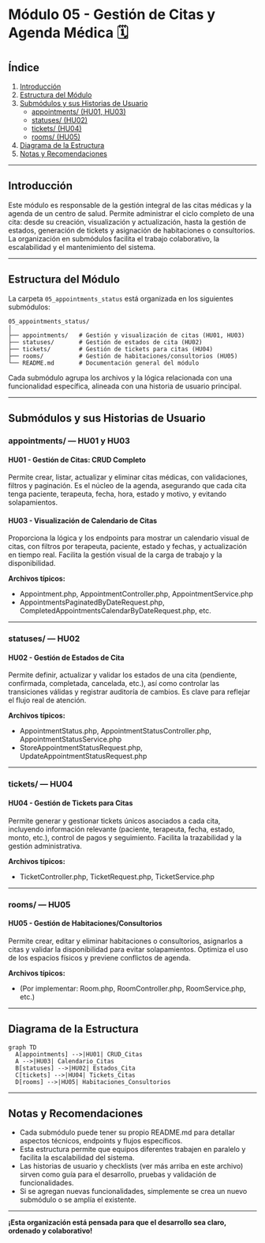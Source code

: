 # Módulo 05 - Gestión de Citas y Agenda Médica 🗓️

## Índice
1. [Introducción](#introducción)
2. [Estructura del Módulo](#estructura-del-módulo)
3. [Submódulos y sus Historias de Usuario](#submódulos-y-sus-historias-de-usuario)
    - [appointments/ (HU01, HU03)](#appointments)
    - [statuses/ (HU02)](#statuses)
    - [tickets/ (HU04)](#tickets)
    - [rooms/ (HU05)](#rooms)
4. [Diagrama de la Estructura](#diagrama-de-la-estructura)
5. [Notas y Recomendaciones](#notas-y-recomendaciones)

---

## Introducción
Este módulo es responsable de la gestión integral de las citas médicas y la agenda de un centro de salud. Permite administrar el ciclo completo de una cita: desde su creación, visualización y actualización, hasta la gestión de estados, generación de tickets y asignación de habitaciones o consultorios. La organización en submódulos facilita el trabajo colaborativo, la escalabilidad y el mantenimiento del sistema.

---

## Estructura del Módulo
La carpeta `05_appointments_status` está organizada en los siguientes submódulos:

```
05_appointments_status/
│
├── appointments/   # Gestión y visualización de citas (HU01, HU03)
├── statuses/       # Gestión de estados de cita (HU02)
├── tickets/        # Gestión de tickets para citas (HU04)
├── rooms/          # Gestión de habitaciones/consultorios (HU05)
└── README.md       # Documentación general del módulo
```

Cada submódulo agrupa los archivos y la lógica relacionada con una funcionalidad específica, alineada con una historia de usuario principal.

---

## Submódulos y sus Historias de Usuario

### <a name="appointments"></a>appointments/ — HU01 y HU03

#### HU01 - Gestión de Citas: CRUD Completo
Permite crear, listar, actualizar y eliminar citas médicas, con validaciones, filtros y paginación. Es el núcleo de la agenda, asegurando que cada cita tenga paciente, terapeuta, fecha, hora, estado y motivo, y evitando solapamientos.

#### HU03 - Visualización de Calendario de Citas
Proporciona la lógica y los endpoints para mostrar un calendario visual de citas, con filtros por terapeuta, paciente, estado y fechas, y actualización en tiempo real. Facilita la gestión visual de la carga de trabajo y la disponibilidad.

**Archivos típicos:**
- Appointment.php, AppointmentController.php, AppointmentService.php
- AppointmentsPaginatedByDateRequest.php, CompletedAppointmentsCalendarByDateRequest.php, etc.

---

### <a name="statuses"></a>statuses/ — HU02

#### HU02 - Gestión de Estados de Cita
Permite definir, actualizar y validar los estados de una cita (pendiente, confirmada, completada, cancelada, etc.), así como controlar las transiciones válidas y registrar auditoría de cambios. Es clave para reflejar el flujo real de atención.

**Archivos típicos:**
- AppointmentStatus.php, AppointmentStatusController.php, AppointmentStatusService.php
- StoreAppointmentStatusRequest.php, UpdateAppointmentStatusRequest.php

---

### <a name="tickets"></a>tickets/ — HU04

#### HU04 - Gestión de Tickets para Citas
Permite generar y gestionar tickets únicos asociados a cada cita, incluyendo información relevante (paciente, terapeuta, fecha, estado, monto, etc.), control de pagos y seguimiento. Facilita la trazabilidad y la gestión administrativa.

**Archivos típicos:**
- TicketController.php, TicketRequest.php, TicketService.php

---

### <a name="rooms"></a>rooms/ — HU05

#### HU05 - Gestión de Habitaciones/Consultorios
Permite crear, editar y eliminar habitaciones o consultorios, asignarlos a citas y validar la disponibilidad para evitar solapamientos. Optimiza el uso de los espacios físicos y previene conflictos de agenda.

**Archivos típicos:**
- (Por implementar: Room.php, RoomController.php, RoomService.php, etc.)

---

## Diagrama de la Estructura

```mermaid
graph TD
  A[appointments] -->|HU01| CRUD_Citas
  A -->|HU03| Calendario_Citas
  B[statuses] -->|HU02| Estados_Cita
  C[tickets] -->|HU04| Tickets_Citas
  D[rooms] -->|HU05| Habitaciones_Consultorios
```

---

## Notas y Recomendaciones
- Cada submódulo puede tener su propio README.md para detallar aspectos técnicos, endpoints y flujos específicos.
- Esta estructura permite que equipos diferentes trabajen en paralelo y facilita la escalabilidad del sistema.
- Las historias de usuario y checklists (ver más arriba en este archivo) sirven como guía para el desarrollo, pruebas y validación de funcionalidades.
- Si se agregan nuevas funcionalidades, simplemente se crea un nuevo submódulo o se amplía el existente.

---

**¡Esta organización está pensada para que el desarrollo sea claro, ordenado y colaborativo!** 